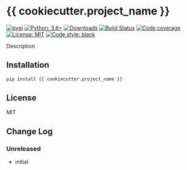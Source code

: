 # {{ cookiecutter.project_name }}

[![pypi](https://badge.fury.io/py/{{cookiecutter.project_name}}.svg)](https://pypi.org/project/{{cookiecutter.project_name}})
[![Python: 3.6+](https://img.shields.io/badge/Python-3.6+-blue.svg)](https://pypi.org/project/{{cookiecutter.project_name}})
[![Downloads](https://img.shields.io/pypi/dm/{{cookiecutter.project_name}}.svg)](https://pypistats.org/packages/{{cookiecutter.project_name}})
[![Build Status](https://travis-ci.org/{{cookiecutter.github_username}}/{{cookiecutter.project_name}}.svg?branch=master)](https://travis-ci.org/{{cookiecutter.github_username}}/{{cookiecutter.project_name}})
[![Code coverage](https://codecov.io/gh/{{cookiecutter.github_username}}/{{cookiecutter.project_name}}/branch/master/graph/badge.svg)](https://codecov.io/gh/{{cookiecutter.github_username}}/{{cookiecutter.project_name}})
[![License: MIT](https://img.shields.io/badge/License-MIT-green.svg)](https://en.wikipedia.org/wiki/MIT_License)
[![Code style: black](https://img.shields.io/badge/code%20style-black-000000.svg)](https://github.com/ambv/black)

Description

## Installation

```bash
pip install {{ cookiecutter.project_name }}
```

## License

MIT

## Change Log

### Unreleased

* initial
